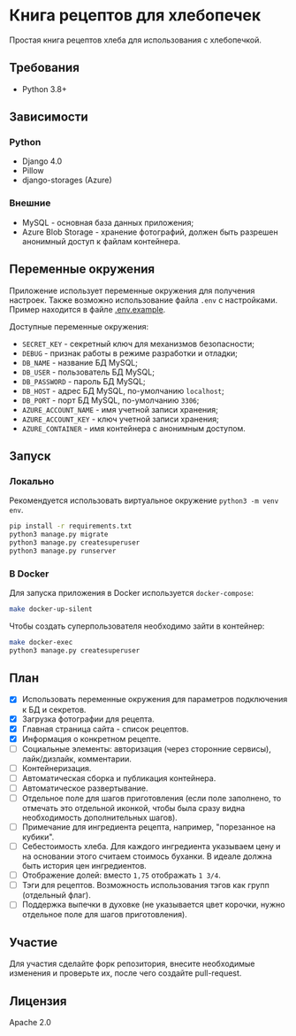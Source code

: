 # Книга рецептов для хлебопечек

Простая книга рецептов хлеба для использования с хлебопечкой.

## Требования

* Python 3.8+

## Зависимости

### Python

* Django 4.0
* Pillow
* django-storages (Azure)

### Внешние

* MySQL - основная база данных приложения;
* Azure Blob Storage - хранение фотографий, должен быть разрешен анонимный доступ к файлам контейнера.

## Переменные окружения

Приложение использует переменные окружения для получения настроек. Также возможно использование файла `.env` с настройками. Пример находится в файле [.env.example](.env.example).

Доступные переменные окружения:

* `SECRET_KEY` - секретный ключ для механизмов безопасности;
* `DEBUG` - признак работы в режиме разработки и отладки;
* `DB_NAME` - название БД MySQL;
* `DB_USER` - пользователь БД MySQL;
* `DB_PASSWORD` - пароль БД MySQL;
* `DB_HOST` - адрес БД MySQL, по-умолчанию `localhost`;
* `DB_PORT` - порт БД MySQL, по-умолчанию `3306`;
* `AZURE_ACCOUNT_NAME` - имя учетной записи хранения;
* `AZURE_ACCOUNT_KEY` - ключ учетной записи хранения;
* `AZURE_CONTAINER` - имя контейнера с анонимным доступом.

## Запуск

### Локально

Рекомендуется использовать виртуальное окружение `python3 -m venv env`.

```sh
pip install -r requirements.txt
python3 manage.py migrate
python3 manage.py createsuperuser
python3 manage.py runserver
```

### В Docker

Для запуска приложения в Docker используется `docker-compose`:

```sh
make docker-up-silent
```

Чтобы создать суперпользователя необходимо зайти в контейнер:

```sh
make docker-exec
python3 manage.py createsuperuser
```

## План

- [x] Использовать переменные окружения для параметров подключения к БД и секретов.
- [x] Загрузка фотографии для рецепта.
- [x] Главная страница сайта - список рецептов.
- [x] Информация о конкретном рецепте.
- [ ] Социальные элементы: авторизация (через сторонние сервисы), лайк/дизлайк, комментарии.
- [ ] Контейнеризация.
- [ ] Автоматическая сборка и публикация контейнера.
- [ ] Автоматическое развертывание.
- [ ] Отдельное поле для шагов приготовления (если поле заполнено, то отмечать это отдельной иконкой, чтобы была сразу видна необходимость дополнительных шагов).
- [ ] Примечание для ингредиента рецепта, например, "порезанное на кубики".
- [ ] Себестоимость хлеба. Для каждого ингредиента указываем цену и на основании этого считаем стоимось буханки. В идеале должна быть история цен ингредиентов.
- [ ] Отображение долей: вместо `1,75` отображать `1 3/4`.
- [ ] Тэги для рецептов. Возможность использования тэгов как групп (отдельный флаг).
- [ ] Поддержка выпечки в духовке (не указывается цвет корочки, нужно отдельное поле для шагов приготовления).

## Участие

Для участия сделайте форк репозитория, внесите необходимые изменения и проверьте их, после чего создайте pull-request.

## Лицензия

Apache 2.0
